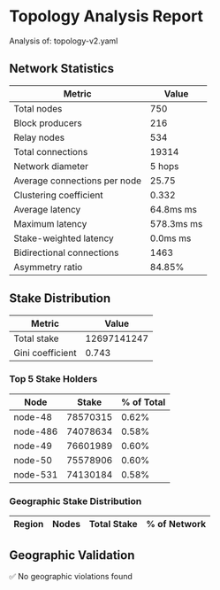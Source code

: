 # Topology Analysis Report

Analysis of: topology-v2.yaml

## Network Statistics

| Metric | Value |
|--------|-------|
| Total nodes | 750 |
| Block producers | 216 |
| Relay nodes | 534 |
| Total connections | 19314 |
| Network diameter | 5 hops |
| Average connections per node | 25.75 |
| Clustering coefficient | 0.332 |
| Average latency | 64.8ms ms |
| Maximum latency | 578.3ms ms |
| Stake-weighted latency | 0.0ms ms |
| Bidirectional connections | 1463 |
| Asymmetry ratio | 84.85% |

## Stake Distribution

| Metric | Value |
|--------|-------|
| Total stake | 12697141247 |
| Gini coefficient | 0.743 |

### Top 5 Stake Holders

| Node | Stake | % of Total |
|------|--------|------------|
| node-48 | 78570315 | 0.62% |
| node-486 | 74078634 | 0.58% |
| node-49 | 76601989 | 0.60% |
| node-50 | 75578906 | 0.60% |
| node-531 | 74130184 | 0.58% |

### Geographic Stake Distribution

| Region | Nodes | Total Stake | % of Network |
|---------|--------|-------------|-------------|

## Geographic Validation

✅ No geographic violations found

